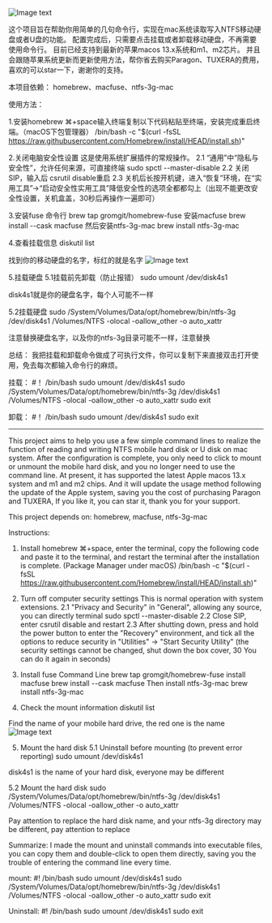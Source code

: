 ![Image text](https://github.com/enlian/ntfs-for-mac/blob/main/image/logo.png)

这个项目旨在帮助你用简单的几句命令行，实现在mac系统读取写入NTFS移动硬盘或者U盘的功能。
配置完成后，只需要点击挂载或者卸载移动硬盘，不再需要使用命令行。
目前已经支持到最新的苹果macos 13.x系统和m1、m2芯片。
并且会跟随苹果系统更新而更新使用方法，帮你省去购买Paragon、TUXERA的费用，
喜欢的可以star一下，谢谢你的支持。

本项目依赖：
homebrew、macfuse、ntfs-3g-mac

使用方法：

1.安装homebrew
⌘+space输入终端复制以下代码粘贴至终端，安装完成重启终端。（macOS下包管理器）
/bin/bash -c "$(curl -fsSL https://raw.githubusercontent.com/Homebrew/install/HEAD/install.sh)"

2.关闭电脑安全性设置
这是使用系统扩展插件的常规操作。
2.1 “通用”中“隐私与安全性”，允许任何来源，可直接终端 
sudo spctl --master-disable
2.2 关闭SIP，输入后 csrutil disable重启
2.3 关机后长按开机键，进入“恢复”环境，在“实用工具”->“启动安全性实用工具”降低安全性的选项全都都勾上（出现不能更改安全性设置，关机盒盖，30秒后再操作一遍即可）

3.安装fuse
命令行
brew tap gromgit/homebrew-fuse
安装macfuse
brew install --cask macfuse
然后安装ntfs-3g-mac
brew install ntfs-3g-mac

4.查看挂载信息
diskutil list

找到你的移动硬盘的名字，标红的就是名字
![Image text](https://github.com/enlian/ntfs-for-mac/blob/main/image/list.png)

5.挂载硬盘
5.1挂载前先卸载（防止报错）
sudo umount /dev/disk4s1

disk4s1就是你的硬盘名字，每个人可能不一样

5.2挂载硬盘
sudo /System/Volumes/Data/opt/homebrew/bin/ntfs-3g /dev/disk4s1 /Volumes/NTFS -olocal -oallow_other -o auto_xattr

注意替换硬盘名字，以及你的ntfs-3g目录可能不一样，注意替换


总结：
我把挂载和卸载命令做成了可执行文件，你可以复制下来直接双击打开使用，免去每次都输入命令行的麻烦。

挂载：
#！ /bin/bash
sudo umount /dev/disk4s1
sudo /System/Volumes/Data/opt/homebrew/bin/ntfs-3g /dev/disk4s1 /Volumes/NTFS -olocal -oallow_other -o auto_xattr
sudo exit

卸载：
#！ /bin/bash
sudo umount /dev/disk4s1
sudo exit

---

This project aims to help you use a few simple command lines to realize the function of reading and writing NTFS mobile hard disk or U disk on mac system.
After the configuration is complete, you only need to click to mount or unmount the mobile hard disk, and you no longer need to use the command line.
At present, it has supported the latest Apple macos 13.x system and m1 and m2 chips.
And it will update the usage method following the update of the Apple system, saving you the cost of purchasing Paragon and TUXERA,
If you like it, you can star it, thank you for your support.

This project depends on:
homebrew, macfuse, ntfs-3g-mac

Instructions:

1. Install homebrew
⌘+space, enter the terminal, copy the following code and paste it to the terminal, and restart the terminal after the installation is complete. (Package Manager under macOS)
/bin/bash -c "$(curl -fsSL https://raw.githubusercontent.com/Homebrew/install/HEAD/install.sh)"

2. Turn off computer security settings
This is normal operation with system extensions.
2.1 "Privacy and Security" in "General", allowing any source, you can directly terminal 
sudo spctl --master-disable
2.2 Close SIP, enter csrutil disable and restart
2.3 After shutting down, press and hold the power button to enter the "Recovery" environment, and tick all the options to reduce security in "Utilities" -> "Start Security Utility" (the security settings cannot be changed, shut down the box cover, 30 You can do it again in seconds)

3. Install fuse
Command Line 
brew tap gromgit/homebrew-fuse
install macfuse
brew install --cask macfuse
Then install ntfs-3g-mac
brew install ntfs-3g-mac

4. Check the mount information
diskutil list

Find the name of your mobile hard drive, the red one is the name
![Image text](https://github.com/enlian/ntfs-for-mac/blob/main/image/list.png)

5. Mount the hard disk
5.1 Uninstall before mounting (to prevent error reporting)
sudo umount /dev/disk4s1

disk4s1 is the name of your hard disk, everyone may be different

5.2 Mount the hard disk
sudo /System/Volumes/Data/opt/homebrew/bin/ntfs-3g /dev/disk4s1 /Volumes/NTFS -olocal -oallow_other -o auto_xattr

Pay attention to replace the hard disk name, and your ntfs-3g directory may be different, pay attention to replace


Summarize:
I made the mount and uninstall commands into executable files, you can copy them and double-click to open them directly, saving you the trouble of entering the command line every time.

mount:
#! /bin/bash
sudo umount /dev/disk4s1
sudo /System/Volumes/Data/opt/homebrew/bin/ntfs-3g /dev/disk4s1 /Volumes/NTFS -olocal -oallow_other -o auto_xattr
sudo exit

Uninstall:
#! /bin/bash
sudo umount /dev/disk4s1
sudo exit